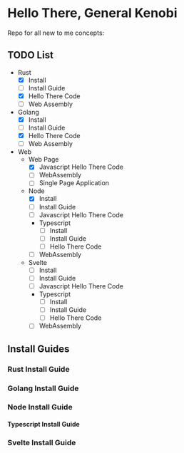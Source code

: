 # Hello There, General Kenobi

Repo for all new to me concepts:

## TODO List

- Rust
    - [x] Install
    - [ ] Install Guide
    - [x] Hello There Code
    - [ ] Web Assembly
- Golang
    - [x] Install
    - [ ] Install Guide
    - [x] Hello There Code
    - [ ] Web Assembly
- Web
    - Web Page
        - [x] Javascript Hello There Code
        - [ ] WebAssembly
        - [ ] Single Page Application
    - Node
        - [x] Install
        - [ ] Install Guide
        - [ ] Javascript Hello There Code
        - Typescript
            - [ ] Install
            - [ ] Install Guide
            - [ ] Hello There Code
        - [ ] WebAssembly
    - Svelte
        - [ ] Install
        - [ ] Install Guide
        - [ ] Javascript Hello There Code
        - Typescript
            - [ ] Install
            - [ ] Install Guide
            - [ ] Hello There Code
        - [ ] WebAssembly

## Install Guides
### Rust Install Guide
### Golang Install Guide
### Node Install Guide
#### Typescript Install Guide
### Svelte Install Guide
